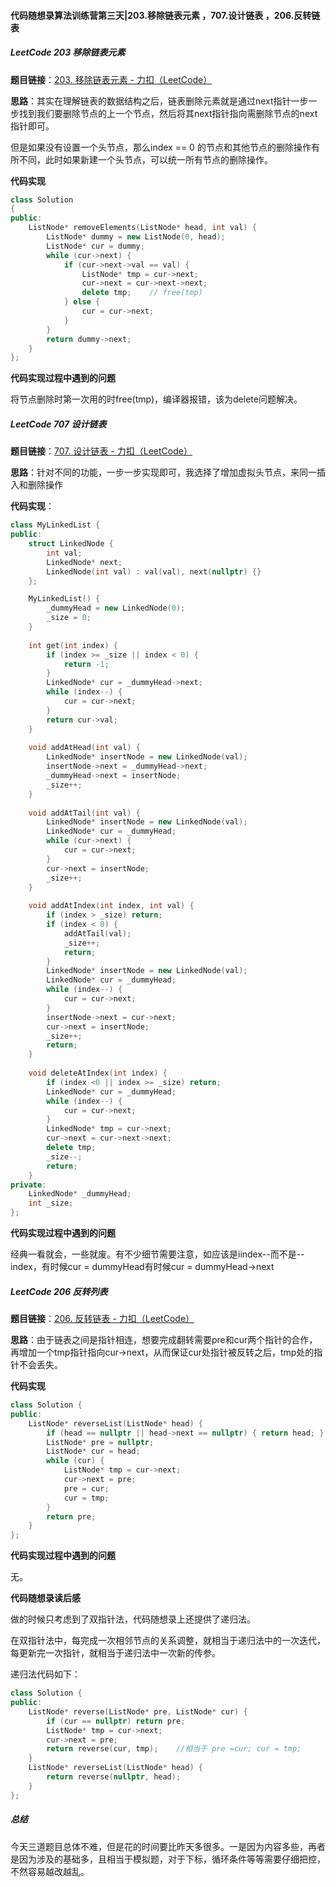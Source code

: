 #### 代码随想录算法训练营第三天|203.移除链表元素 ，707.设计链表 ，206.反转链表

##### LeetCode 203 移除链表元素

**题目链接**：[203. 移除链表元素 - 力扣（LeetCode）](https://leetcode.cn/problems/remove-linked-list-elements/)

**思路**：其实在理解链表的数据结构之后，链表删除元素就是通过next指针一步一步找到我们要删除节点的上一个节点，然后将其next指针指向需删除节点的next指针即可。

但是如果没有设置一个头节点，那么index == 0 的节点和其他节点的删除操作有所不同，此时如果新建一个头节点，可以统一所有节点的删除操作。

**代码实现**

```C++
class Solution
{
public:
    ListNode* removeElements(ListNode* head, int val) {
        ListNode* dummy = new ListNode(0, head);
        ListNode* cur = dummy;    
        while (cur->next) {
            if (cur->next->val == val) {
                ListNode* tmp = cur->next;
                cur->next = cur->next->next;
                delete tmp;    // free(tmp)
            } else {
                cur = cur->next;
            }
        }
        return dummy->next;
    }
};
```

**代码实现过程中遇到的问题**

将节点删除时第一次用的时free(tmp)，编译器报错，该为delete问题解决。

##### LeetCode 707 设计链表

**题目链接**：[707. 设计链表 - 力扣（LeetCode）](https://leetcode.cn/problems/design-linked-list/)

**思路**：针对不同的功能，一步一步实现即可，我选择了增加虚拟头节点，来同一插入和删除操作

**代码实现**：

```C++
class MyLinkedList {
public:
    struct LinkedNode {
        int val;
        LinkedNode* next;
        LinkedNode(int val) : val(val), next(nullptr) {}
    };

    MyLinkedList() {
        _dummyHead = new LinkedNode(0);
        _size = 0;
    }
    
    int get(int index) {
        if (index >= _size || index < 0) {
            return -1;
        }
        LinkedNode* cur = _dummyHead->next;
        while (index--) {
            cur = cur->next;
        }
        return cur->val;
    }
    
    void addAtHead(int val) {
        LinkedNode* insertNode = new LinkedNode(val);
        insertNode->next = _dummyHead->next;
        _dummyHead->next = insertNode;
        _size++;
    }
    
    void addAtTail(int val) {
        LinkedNode* insertNode = new LinkedNode(val);
        LinkedNode* cur = _dummyHead;
        while (cur->next) {
            cur = cur->next;
        }
        cur->next = insertNode;
        _size++;
    }
    
    void addAtIndex(int index, int val) {
        if (index > _size) return;
        if (index < 0) {
            addAtTail(val);
            _size++;
            return;
        }
        LinkedNode* insertNode = new LinkedNode(val);
        LinkedNode* cur = _dummyHead;
        while (index--) {
            cur = cur->next;
        }
        insertNode->next = cur->next;
        cur->next = insertNode;
        _size++;
        return;
    }
    
    void deleteAtIndex(int index) {
        if (index <0 || index >= _size) return;
        LinkedNode* cur = _dummyHead;
        while (index--) {
            cur = cur->next;
        }
        LinkedNode* tmp = cur->next;
        cur->next = cur->next->next;
        delete tmp;
        _size--;
        return;
    }
private:
    LinkedNode* _dummyHead;
    int _size;
};
```

**代码实现过程中遇到的问题**

经典一看就会，一些就废。有不少细节需要注意，如应该是iindex--而不是--index，有时候cur = dummyHead有时候cur = dummyHead->next

##### LeetCode 206 反转列表

**题目链接**：[206. 反转链表 - 力扣（LeetCode）](https://leetcode.cn/problems/reverse-linked-list/)

**思路**：由于链表之间是指针相连，想要完成翻转需要pre和cur两个指针的合作，再增加一个tmp指针指向cur->next，从而保证cur处指针被反转之后，tmp处的指针不会丢失。

**代码实现**

```c++
class Solution {
public:
    ListNode* reverseList(ListNode* head) {
        if (head == nullptr || head->next == nullptr) { return head; }
        ListNode* pre = nullptr;
        ListNode* cur = head;
        while (cur) {
            ListNode* tmp = cur->next;
            cur->next = pre;
            pre = cur;
            cur = tmp;
        }
        return pre;
    }
};
```

**代码实现过程中遇到的问题**

无。

**代码随想录读后感**

做的时候只考虑到了双指针法，代码随想录上还提供了递归法。

在双指针法中，每完成一次相邻节点的关系调整，就相当于递归法中的一次迭代，每更新完一次指针，就相当于递归法中一次新的传参。

递归法代码如下：

```C++
class Solution {
public:
    ListNode* reverse(ListNode* pre, ListNode* cur) {
        if (cur == nullptr) return pre;
        ListNode* tmp = cur->next;
        cur->next = pre;
        return reverse(cur, tmp);    //相当于 pre =cur; cur = tmp;
    }
    ListNode* reverseList(ListNode* head) {
        return reverse(nullptr, head);   
    }
};
```

##### 总结

今天三道题目总体不难，但是花的时间要比昨天多很多。一是因为内容多些，再者是因为涉及的基础多，且相当于模拟题，对于下标，循环条件等等需要仔细把控，不然容易越改越乱。
